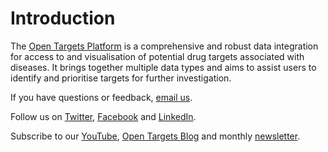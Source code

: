 # Introduction

The [Open Targets Platform](https://www.targetvalidation.org) is a comprehensive and robust data integration for access to and visualisation of potential drug targets associated with diseases. It brings together multiple data types and aims to assist users to identify and prioritise targets for further investigation.

If you have questions or feedback, [email us](mailto:support@targetvalidation.org).

Follow us on [Twitter](https://twitter.com/targetvalidate), [Facebook](https://www.facebook.com/OpenTargets) and [LinkedIn](https://www.facebook.com/OpenTargets).

Subscribe to our [YouTube](https://www.youtube.com/channel/UCLMrondxbT0DIGx5nGOSYOQ), [Open Targets Blog](http://blog.opentargets.org/#subscribe) and monthly [newsletter](http://eepurl.com/c-NsBb).

